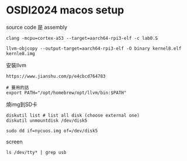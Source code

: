 # OSDI2024 macos setup
source code 是 assembly

```
clang -mcpu=cortex-a53 --target=aarch64-rpi3-elf -c lab0.S

llvm-objcopy --output-target=aarch64-rpi3-elf -O binary kernel8.elf kernle8.img
```

安裝llvm
```
https://www.jianshu.com/p/e4cbcd764783

# 要用的話
export PATH="/opt/homebrew/opt/llvm/bin:$PATH"

```

燒img到SD卡
```
diskutil list # list all disk (choose external one)
diskutil unmountdisk /dev/disk5

sudo dd if=nycuos.img of=/dev/disk5
```

screen
```
ls /dev/tty* | grep usb

```

